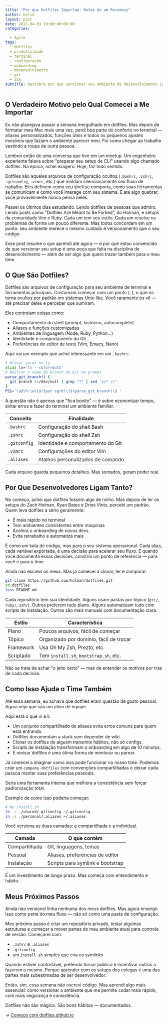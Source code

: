 ```yaml
---
title: "Por que Dotfiles Importam: Notas de um Recomeço"
author: helio
layout: post
date: 2013-04-03 19:00:00+00:00
categories:

  - Agile
tags:
  - dotfiles
  - produtividade
  - terminal
  - configuração
  - onboarding
  - desenvolvimento
  - git
  - zsh
subtitle: Descubra por que versionar seu ambiente de desenvolvimento importa—de perder conforto no terminal a construir ativos de equipe através de configurações compartilhadas, automação de onboarding e workflows colaborativos
---
```


## O Verdadeiro Motivo pelo Qual Comecei a Me Importar

Eu não planejava passar a semana mergulhado em dotfiles. Mas depois de formatar meu Mac mais uma vez, perdi boa parte do conforto no terminal — aliases personalizados, funções úteis e todos os pequenos ajustes invisíveis que faziam o ambiente parecer meu. Foi como chegar ao trabalho vestindo a roupa de outra pessoa.

Lembrei então de uma conversa que tive em um meetup. Um engenheiro experiente falava sobre "preparar seu setup de CLI" usando algo chamado dotfiles. Na época, achei exagero. Hoje, faz todo sentido.

Dotfiles são aqueles arquivos de configuração ocultos (`.bashrc`, `.zshrc`, `.gitconfig`, `.vimrc`, etc.) que moldam silenciosamente seu fluxo de trabalho. Eles definem como seu shell se comporta, como suas ferramentas se comunicam e como você interage com seu sistema. E até algo quebrar, você provavelmente nunca pensa neles.

Passei os últimos dias estudando. Lendo dotfiles de pessoas que admiro. Lendo posts como "Dotfiles Are Meant to Be Forked", do Holman, e setups da comunidade Vim e Ruby. Cada um tem seu estilo. Cada um resolve os problemas de forma um pouco diferente. Mas todos concordam em um ponto: seu ambiente merece o mesmo cuidado e versionamento que o seu código.

Esse post resume o que aprendi até agora — e por que estou convencido de que versionar seu setup é uma peça que falta na disciplina de desenvolvimento — além de ser algo que quero trazer também para o meu time.

## O Que São Dotfiles?

Dotfiles são arquivos de configuração para seu ambiente de terminal e ferramentas principais. Costumam começar com um ponto (`.`), o que os torna ocultos por padrão em sistemas Unix-like. Você raramente os vê — até precisar deles e perceber que sumiram.

Eles controlam coisas como:

- Comportamento do shell (prompt, histórico, autocomplete)
- Aliases e funções customizadas
- Ambientes de linguagem (Node, Ruby, Python...)
- Identidade e comportamento do Git
- Preferências do editor de texto (Vim, Emacs, Nano)

Aqui vai um exemplo que achei interessante em um `.bashrc`:

```bash
# Ativar cores no ls
alias ls='ls --color=auto'
# Mostrar o nome do branch do Git no prompt
parse_git_branch() {
  git branch 2>/dev/null | grep "*" | sed 's/* //'
}
PS1='\u@\h:\w\[$(tput sgr0)\]$(parse_git_branch)\$ '
```

A questão não é apenas que "fica bonito" — é sobre economizar tempo, evitar erros e fazer do terminal um ambiente familiar.

| Conceito     | Finalidade                        |
| ------------ | --------------------------------- |
| `.bashrc`    | Configuração do shell Bash        |
| `.zshrc`     | Configuração do shell Zsh         |
| `.gitconfig` | Identidade e comportamento do Git |
| `.vimrc`     | Configurações do editor Vim       |
| `.aliases`   | Atalhos personalizados de comando |

Cada arquivo guarda pequenos detalhes. Mas somados, geram poder real.

## Por Que Desenvolvedores Ligam Tanto?

No começo, achei que dotfiles fossem algo de nicho. Mas depois de ler os setups do Zach Holman, Ryan Bates e Dries Vints, percebi um padrão. Quem leva dotfiles a sério geralmente:

- É mais rápido no terminal
- Tem ambientes consistentes entre máquinas
- Acelera o onboarding de novos devs
- Evita retrabalho e automatiza mais

É como um kata de código, mas para o seu sistema operacional. Cada alias, cada variável exportada, é uma decisão para acelerar seu fluxo. E quando você documenta essas decisões, constrói um ponto de referência — para você e para o time.

Ainda não escrevi os meus. Mas já comecei a clonar, ler e comparar:

```bash
git clone https://github.com/holman/dotfiles.git
cd dotfiles
less README.md
```

Cada repositório tem sua identidade. Alguns usam pastas por tópico (`git/`, `ruby/`, `zsh/`). Outros preferem tudo plano. Alguns automatizam tudo com scripts de instalação. Outros são mais manuais com documentação clara.

| Estilo    | Característica                          |
| --------- | --------------------------------------- |
| Plano     | Poucos arquivos, fácil de começar       |
| Tópico    | Organizado por domínio, fácil de trocar |
| Framework | Usa Oh My Zsh, Prezto, etc.             |
| Scriptado | Tem `install.sh`, `bootstrap.sh`, etc.  |

Não se trata de achar "o jeito certo" — mas de entender os motivos por trás de cada decisão.

## Como Isso Ajuda o Time Também

Até essa semana, eu achava que dotfiles eram questão de gosto pessoal. Agora vejo que são um ativo de equipe.

Aqui está o que vi e li:

- Um conjunto compartilhado de aliases evita erros comuns para quem está entrando.
- Dotfiles documentam a stack sem depender de wiki.
- Clonar os dotfiles de alguém transmite hábitos, não só configs.
- Scripts de instalação transformam o onboarding em algo de 10 minutos.
- E revisar dotfiles é uma ótima forma de mentorar ou parear.

Já comecei a imaginar como isso pode funcionar no nosso time. Podemos criar um `company-dotfiles` com convenções compartilhadas e deixar cada pessoa manter suas preferências pessoais.

Seria uma ferramenta interna que melhora a consistência sem forçar padronização total.

Exemplo de como isso poderia começar:

```bash
# No install.sh
ln -s ./shared/.gitconfig ~/.gitconfig
ln -s ./personal/.aliases ~/.aliases
```

Você versiona as duas camadas: a compartilhada e a individual.

| Camada        | O que contém                     |
| ------------- | -------------------------------- |
| Compartilhada | Git, linguagens, temas           |
| Pessoal       | Aliases, preferências de editor  |
| Instalação    | Scripts para symlink e bootstrap |

É um investimento de longo prazo. Mas começa com entendimento e hábito.

## Meus Próximos Passos

Ainda não versionei linha nenhuma dos meus dotfiles. Mas agora enxergo isso como parte do meu fluxo — não só como uma pasta de configuração.

Meu próximo passo é criar um repositório privado, testar algumas estruturas e começar a mover partes do meu ambiente atual para controle de versão. Começarei com:

- `.zshrc` e `.aliases`
- `.gitconfig`
- um `install.sh` simples que cria os symlinks

Quando estiver confortável, pretendo tornar público e incentivar outros a fazerem o mesmo. Porque aprender com os setups dos colegas é uma das partes mais subestimadas de ser desenvolvedor.

Então, sim, essa semana não escrevi código. Mas aprendi algo mais essencial: como versionar o ambiente que me permite codar mais rápido, com mais segurança e consistência.

Dotfiles não são mágica. São bons hábitos — documentados.

→ [Comece com dotfiles.github.io](https://dotfiles.github.io)
